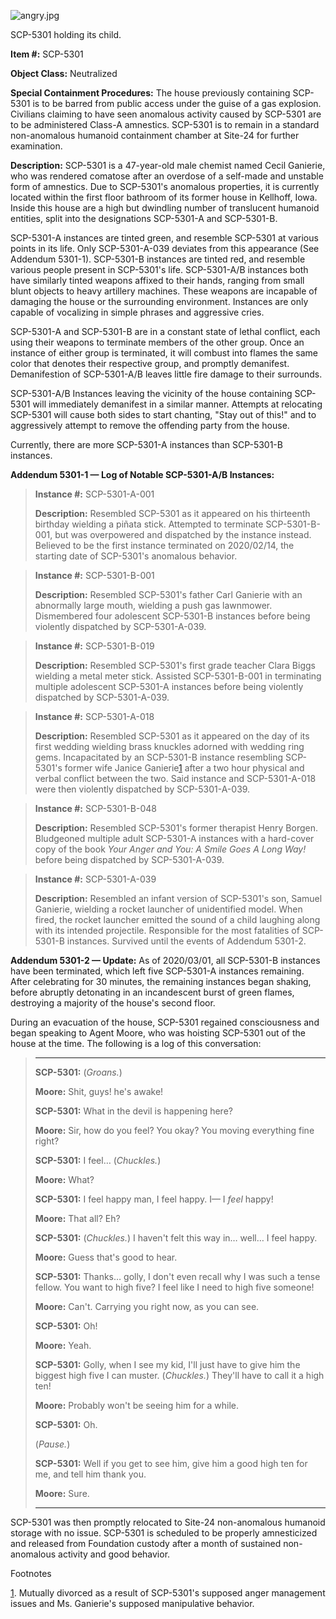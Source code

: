 ![angry.jpg](http://scp-wiki.wdfiles.com/local--files/scp-5301/angry.jpg)

SCP-5301 holding its child.

**Item #:** SCP-5301

**Object Class:** Neutralized

**Special Containment Procedures:** The house previously containing SCP-5301 is to be barred from public access under the guise of a gas explosion. Civilians claiming to have seen anomalous activity caused by SCP-5301 are to be administered Class-A amnestics. SCP-5301 is to remain in a standard non-anomalous humanoid containment chamber at Site-24 for further examination.

**Description:** SCP-5301 is a 47-year-old male chemist named Cecil Ganierie, who was rendered comatose after an overdose of a self-made and unstable form of amnestics. Due to SCP-5301's anomalous properties, it is currently located within the first floor bathroom of its former house in Kellhoff, Iowa. Inside this house are a high but dwindling number of translucent humanoid entities, split into the designations SCP-5301-A and SCP-5301-B.

SCP-5301-A instances are tinted green, and resemble SCP-5301 at various points in its life. Only SCP-5301-A-039 deviates from this appearance (See Addendum 5301-1). SCP-5301-B instances are tinted red, and resemble various people present in SCP-5301's life. SCP-5301-A/B instances both have similarly tinted weapons affixed to their hands, ranging from small blunt objects to heavy artillery machines. These weapons are incapable of damaging the house or the surrounding environment. Instances are only capable of vocalizing in simple phrases and aggressive cries.

SCP-5301-A and SCP-5301-B are in a constant state of lethal conflict, each using their weapons to terminate members of the other group. Once an instance of either group is terminated, it will combust into flames the same color that denotes their respective group, and promptly demanifest. Demanifestion of SCP-5301-A/B leaves little fire damage to their surrounds.

SCP-5301-A/B Instances leaving the vicinity of the house containing SCP-5301 will immediately demanifest in a similar manner. Attempts at relocating SCP-5301 will cause both sides to start chanting, "Stay out of this!" and to aggressively attempt to remove the offending party from the house.

Currently, there are more SCP-5301-A instances than SCP-5301-B instances.

**Addendum 5301-1 — Log of Notable SCP-5301-A/B Instances:**

> **Instance #:** SCP-5301-A-001
> 
> **Description:** Resembled SCP-5301 as it appeared on his thirteenth birthday wielding a piñata stick. Attempted to terminate SCP-5301-B-001, but was overpowered and dispatched by the instance instead. Believed to be the first instance terminated on 2020/02/14, the starting date of SCP-5301's anomalous behavior.

> **Instance #:** SCP-5301-B-001
> 
> **Description:** Resembled SCP-5301's father Carl Ganierie with an abnormally large mouth, wielding a push gas lawnmower. Dismembered four adolescent SCP-5301-B instances before being violently dispatched by SCP-5301-A-039.

> **Instance #:** SCP-5301-B-019
> 
> **Description:** Resembled SCP-5301's first grade teacher Clara Biggs wielding a metal meter stick. Assisted SCP-5301-B-001 in terminating multiple adolescent SCP-5301-A instances before being violently dispatched by SCP-5301-A-039.

> **Instance #:** SCP-5301-A-018
> 
> **Description:** Resembled SCP-5301 as it appeared on the day of its first wedding wielding brass knuckles adorned with wedding ring gems. Incapacitated by an SCP-5301-B instance resembling SCP-5301's former wife Janice Ganierie[1](javascript:;) after a two hour physical and verbal conflict between the two. Said instance and SCP-5301-A-018 were then violently dispatched by SCP-5301-A-039.

> **Instance #:** SCP-5301-B-048
> 
> **Description:** Resembled SCP-5301's former therapist Henry Borgen. Bludgeoned multiple adult SCP-5301-A instances with a hard-cover copy of the book _Your Anger and You: A Smile Goes A Long Way!_ before being dispatched by SCP-5301-A-039.

> **Instance #:** SCP-5301-A-039
> 
> **Description:** Resembled an infant version of SCP-5301's son, Samuel Ganierie, wielding a rocket launcher of unidentified model. When fired, the rocket launcher emitted the sound of a child laughing along with its intended projectile. Responsible for the most fatalities of SCP-5301-B instances. Survived until the events of Addendum 5301-2.

**Addendum 5301-2 — Update:** As of 2020/03/01, all SCP-5301-B instances have been terminated, which left five SCP-5301-A instances remaining. After celebrating for 30 minutes, the remaining instances began shaking, before abruptly detonating in an incandescent burst of green flames, destroying a majority of the house's second floor.

During an evacuation of the house, SCP-5301 regained consciousness and began speaking to Agent Moore, who was hoisting SCP-5301 out of the house at the time. The following is a log of this conversation:

> **<BEGIN LOG>**
> 
> * * *
> 
> **SCP-5301:** (_Groans._)
> 
> **Moore:** Shit, guys! he's awake!
> 
> **SCP-5301:** What in the devil is happening here?
> 
> **Moore:** Sir, how do you feel? You okay? You moving everything fine right?
> 
> **SCP-5301:** I feel… (_Chuckles._)
> 
> **Moore:** What?
> 
> **SCP-5301:** I feel happy man, I feel happy. I— I _feel_ happy!
> 
> **Moore:** That all? Eh?
> 
> **SCP-5301:** (_Chuckles._) I haven't felt this way in… well… I feel happy.
> 
> **Moore:** Guess that's good to hear.
> 
> **SCP-5301:** Thanks… golly, I don't even recall why I was such a tense fellow. You want to high five? I feel like I need to high five someone!
> 
> **Moore:** Can't. Carrying you right now, as you can see.
> 
> **SCP-5301:** Oh!
> 
> **Moore:** Yeah.
> 
> **SCP-5301:** Golly, when I see my kid, I'll just have to give him the biggest high five I can muster. (_Chuckles._) They'll have to call it a high ten!
> 
> **Moore:** Probably won't be seeing him for a while.
> 
> **SCP-5301:** Oh.
> 
> (_Pause._)
> 
> **SCP-5301:** Well if you get to see him, give him a good high ten for me, and tell him thank you.
> 
> **Moore:** Sure.
> 
> * * *
> 
> **<END LOG>**

SCP-5301 was then promptly relocated to Site-24 non-anomalous humanoid storage with no issue. SCP-5301 is scheduled to be properly amnesticized and released from Foundation custody after a month of sustained non-anomalous activity and good behavior.

Footnotes

[1](javascript:;). Mutually divorced as a result of SCP-5301's supposed anger management issues and Ms. Ganierie's supposed manipulative behavior.